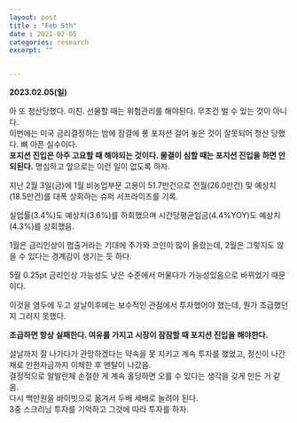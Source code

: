 ```yaml
---
layout: post
title : "Feb 5th"
date : 2021-02-05
categories: research
excerpt: ""


---
```



**2023.02.05(일)**


아 또 청산당했다. 미친. 선물할 때는 위험관리를 해야된다. 무조건 벌 수 있는 것이 아니다.   
이번에는 미국 금리결정하는 밤에 잠결에 롱 포지션 걸어 놓은 것이 잘못되어 청산 당했다. 뼈 아픈 실수이다.   
**포지션 진입은 아주 고요할 때 해야되는 것이다. 물결이 심할 때는 포지션 진입을 하면 안 되된다.**
명심하고 앞으로는 이런 일이 없도록 하자.    





지난 2월 3일(금)에 1월 비농업부문 고용이 51.7만건으로 전월(26.0만건) 및 예상치(18.5만건)를 대폭 상회하는 슈퍼 서프라이즈를 기록.

실업률(3.4%)도 예상치(3.6%)를 하회했으며 시간당평균임금(4.4%YOY)도 예상치(4.3%)를 상회했음. 

1월은 금리인상이 멈출거라는 기대에 주가와 코인이 많이 올랐는데, 2월은 그렇지도 않을 수 있다는 경계감이 생기는 듯 하다. 

5월 0.25pt 금리인상 가능성도 낮은 수준에서 머물다가 가능성있음으로 바뀌었기 때문이다.  

이것을 염두에 두고 설날이후에는 보수적인 관점에서 투자했어야 했는데, 뭔가 조급했던지 그러지 못했다. 

**조급하면 항상 실패한다. 여유를 가지고 시장이 잠잠할 때 포지션 진입을 해야한다.**


설날까지 잘 나가다가 관망하겠다는 약속을 못 지키고 계속 투자를 했었고, 정신이 나간채로 안전자금까지 이체한 후 멘탈이 나갔음.  
결정적으로 알발란체 손절한 게 계속 홀딩하면 오를 수 있다는 생각을 갖게 만든 거 같음.  
다시 백만원을 바이빗으로 옮겨서 두배 세배로 늘려야 된다.   
3중 스크리닝 투자를 기억하고 그것에 따라 투자를 하자. 
